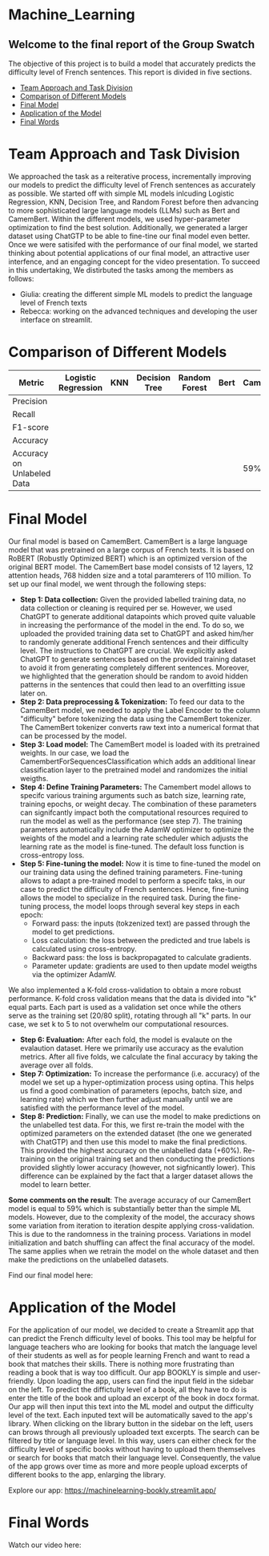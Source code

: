 # Machine_Learning


## Welcome to the final report of the Group Swatch 

The objective of this project is to build a model that accurately predicts the difficulty level of French sentences.
This report is divided in five sections.
- [Team Approach and Task Division](#team-Approach-and-Task-Division)
- [Comparison of Different Models](#Comparison-of-Different-Models)
- [Final Model](#Final-Model)
- [Application of the Model](#Application-of-the-Model)
- [Final Words](#Final-Words)


# Team Approach and Task Division

We approached the task as a reiterative process, incrementally improving our models to predict the difficulty level of French sentences as accurately as possible. We started off with simple ML models inlcuding Logistic Regression, KNN, Decision Tree, and Random Forest before then advancing to more sophisticated large language models (LLMs) such as Bert and CamemBert. Within the different models, we used hyper-parameter optimization to find the best solution. Additionally, we generated a larger dataset using ChatGTP to be able to fine-tine our final model even better. 
Once we were satisifed with the performance of our final model, we started thinking about potential applications of our final model, an attractive user interfence, and an engaging concept for the video presentation. 
To succeed in this undertaking, We distirbuted the tasks among the members as follows:
- Giulia: creating the different simple ML models to predict the language level of French texts
- Rebecca: working on the advanced techniques and developing the user interface on streamlit.


# Comparison of Different Models


| Metric                   | Logistic Regression | KNN | Decision Tree | Random Forest | Bert | CamemBert |
|--------------------------|---------------------|-----|---------------|---------------|------|-----------|
| Precision                |                     |     |               |               |      |           |              
| Recall                   |                     |     |               |               |      |           |              
| F1-score                 |                     |     |               |               |      |           |
| Accuracy                 |                     |     |               |               |      |           |
| Accuracy on Unlabeled Data |                     |     |               |               |      | 59%       |





# Final Model
Our final model is based on CamemBert. CamemBert is a large language model that was pretrained on a large corpus of French texts. It is based on RoBERT (Robustly Optimized BERT) which is an optimized version of the original BERT model. The CamemBert base model consists of 12 layers, 12 attention heads, 768 hidden size and a total paramterers of 110 million. 
To set up our final model, we went through the following steps:

- **Step 1:  Data collection:** 
Given the provided labelled training data, no data collection or cleaning is required per se. However, we used ChatGPT to generate additional datapoints which proved quite valuable in increasing the performance of the model in the end. To do so, we uploaded the provided training data set to ChatGPT and asked him/her to randomly generate additional French sentences and their difficulty level. The instructions to ChatGPT are crucial. We explicitly asked ChatGPT to generate sentences based on the provided training dataset to avoid it from generating completely different sentences. Moreover, we highlighted that the generation should be random to avoid hidden patterns in the sentences that could then lead to an overfitting issue later on.
- **Step 2: Data preprocessing & Tokenization:**
To feed our data to the CamemBert model, we needed to apply the Label Encoder to the column "difficulty" before tokenizing the data using the CamemBert tokenizer. The CamemBert tokenizer converts raw text into a numerical format that can be processed by the model.
- **Step 3: Load model:**
The CamemBert model is loaded with its pretrained weights. In our case, we load the CamembertForSequencesClassification which adds an additional linear classification layer to the pretrained model and randomizes the initial weigths.
- **Step 4: Define Training Parameters:**
The Camembert model allows to specifc various training arguments such as batch size, learning rate, training epochs, or weight decay. The combination of these parameters can signifcantly impact both the computational resources required to run the model as well as the performance (see step 7). The training parameters automatically include the AdamW optimizer to optimize the weights of the model and a learning rate scheduler which adjusts the learning rate as the model is fine-tuned. The default loss function is cross-entropy loss.
- **Step 5: Fine-tuning the model:**
Now it is time to fine-tuned the model on our training data using the defined training parameters. Fine-tuning allows to adapt a pre-trained model to perform a specifc taks, in our case to predict the difficulty of French sentences. Hence, fine-tuning allows the model to specialize in the required task. During the fine-tuning process, the model loops through several key steps in each epoch:
  - Forward pass: the inputs (tokzenized text) are passed through the model to get predictions.
  - Loss calculation: the loss between the predicted and true labels is calculated using cross-entropy.
  - Backward pass: the loss is backpropagated to calculate gradients.
  - Parameter update: gradients are used to then update model weigths via the optimizer AdamW.

We also implemented a K-fold cross-validation to obtain a more robust performance. K-fold cross validation means that the data is divided into "k" equal parts. Each part is used as a validation set once while the others serve as the training set (20/80 split), rotating through all "k" parts. In our case, we set k to 5 to not overwhelm our computational resources. 
- **Step 6: Evaluation:**
After each fold, the model is evalaute on the evalaution dataset. Here we primarily use accuracy as the evalution metrics. After all five folds, we calculate the final accuracy by taking the average over all folds.
- **Step 7: Optimization:**
To increase the performance (i.e. accuracy) of the model we set up a hyper-optimization process using optina. This helps us  find a good combination of parameters (epochs, batch size, and learning rate) which we then further adjust manually until we are satisfied with the performance level of the model.
- **Step 8: Prediction:**
Finally, we can use the model to make predictions on the unlabelled test data. For this, we first re-train the model with the optimized parameters on the extended dataset (the one we generated with ChatGTP) and then use this model to make the final predictions. This provided the highest accuracy on the unlabelled data (+60%). Re-training on the original training set and then conducting the predictions provided slightly lower accuracy (however, not sigfnicantly lower). This difference can be explained by the fact that a larger dataset allows the model to learn better. 

**Some comments on the result**: The average accuracy of our CamemBert model is equal to 59% which is substantially better than the simple ML models. However, due to the complexity of the model, the accuracy shows some variation from iteration to iteration despite applying cross-validation. This is due to the randomness in the training process. Variations in model initialization and batch shuffling can affect the final accuracy of the model. The same applies when we retrain the model on the whole dataset and then make the predictions on the unlabelled datasets. 

Find our final model here:



# Application of the Model

For the application of our model, we decided to create a Streamlit app that can predict the French difficulty level of books. This tool may be helpful for language teachers who are looking for books that match the language level of their students as well as for people learning French and want to read a book that matches their skills. There is nothing more frustrating than reading a book that is way too difficult. Our app BOOKLY is simple and user-friendly. Upon loading the app, users can find the input field in the sidebar on the left. To predict the diffictulty level of a book, all they have to do is enter the title of the book and upload an excerpt of the book in docx format. Our app will then input this text into the ML model and output the difficulty level of the text. 
Each inputed text will be automatically saved to the app's library. When clicking on the library button in the sidebar on the left, users can brows through all previously uploaded text excerpts. The search can be filtered by title or language level. In this way, users can either check for the difficulty level of specific books without having to upload them themselves or search for books that match their language level. Consequently, the value of the app grows over time as more and more people upload excerpts of different books to the app, enlarging the library.

Explore our app: https://machinelearning-bookly.streamlit.app/

# Final Words

Watch our video here: 
